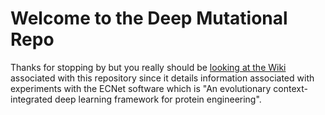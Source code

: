 #  Welcome to the Deep Mutational Repo

Thanks for stopping by but you really should be [looking at the Wiki](https://github.com/steviep42/Deep_Mutational_Scanning/wiki) associated with this repository since it details information associated with experiments with the ECNet software which is "An evolutionary context-integrated deep learning framework for protein engineering". 
